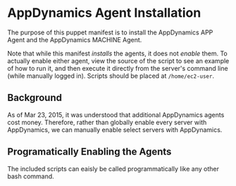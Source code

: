 # AppDynamics Agent Installation

The purpose of this puppet manifest is to install the AppDynamics APP Agent and the AppDynamics MACHINE Agent.

Note that while this manifest *installs* the agents, it does not *enable* them.  To actually enable either agent, view the source of the script to see an example of how to run it, and then execute it directly from the server's command line (while manually logged in).  Scripts should be placed at `/home/ec2-user`.

## Background

As of Mar 23, 2015, it was understood that additional AppDynamics agents cost money.  Therefore, rather than globally enable every server with AppDynamics, we can manually enable select servers with AppDynamics.

## Programatically Enabling the Agents

The included scripts can eaisly be called programmatically like any other bash command.
